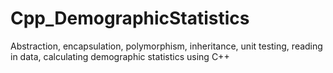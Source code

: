 # Cpp_DemographicStatistics
Abstraction, encapsulation, polymorphism, inheritance, unit testing, reading in data, calculating demographic statistics using C++
